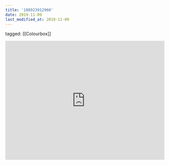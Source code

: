 ```yaml
---
title: '188923912960'
date: 2019-11-09
last_modified_at: 2019-11-09
---
```

tagged: [[Colourbox]]
<iframe allow="accelerometer; autoplay; clipboard-write; encrypted-media; gyroscope; picture-in-picture" allowfullscreen="" frameborder="0" height="375" id="youtube_iframe" src="https://www.youtube.com/embed/Dp8dMveAYZc?feature=oembed&amp;enablejsapi=1&amp;origin=https://safe.txmblr.com&amp;wmode=opaque" width="500"></iframe>